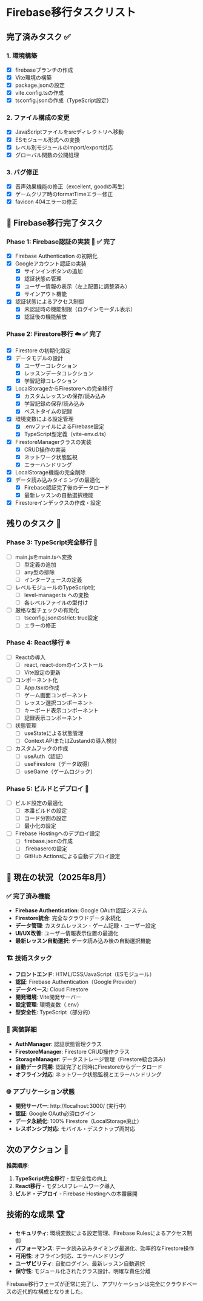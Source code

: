 # Firebase移行タスクリスト

## 完了済みタスク ✅

### 1. 環境構築
- [x] firebaseブランチの作成
- [x] Vite環境の構築
- [x] package.jsonの設定
- [x] vite.config.tsの作成
- [x] tsconfig.jsonの作成（TypeScript設定）

### 2. ファイル構成の変更
- [x] JavaScriptファイルをsrcディレクトリへ移動
- [x] ESモジュール形式への変換
- [x] レベル別モジュールのimport/export対応
- [x] グローバル関数の公開処理

### 3. バグ修正
- [x] 音声効果機能の修正（excellent, goodの再生）
- [x] ゲームクリア時のformatTimeエラー修正
- [x] favicon 404エラーの修正

## 🎉 Firebase移行完了タスク

### Phase 1: Firebase認証の実装 🔐 ✅ 完了
- [x] Firebase Authentication の初期化
- [x] Googleアカウント認証の実装
  - [x] サインインボタンの追加
  - [x] 認証状態の管理
  - [x] ユーザー情報の表示（左上配置に調整済み）
  - [x] サインアウト機能
- [x] 認証状態によるアクセス制御
  - [x] 未認証時の機能制限（ログインモーダル表示）
  - [x] 認証後の機能解放

### Phase 2: Firestore移行 ☁️ ✅ 完了
- [x] Firestore の初期化設定
- [x] データモデルの設計
  - [x] ユーザーコレクション
  - [x] レッスンデータコレクション
  - [x] 学習記録コレクション
- [x] LocalStorageからFirestoreへの完全移行
  - [x] カスタムレッスンの保存/読み込み
  - [x] 学習記録の保存/読み込み
  - [x] ベストタイムの記録
- [x] 環境変数による設定管理
  - [x] .envファイルによるFirebase設定
  - [x] TypeScript型定義（vite-env.d.ts）
- [x] FirestoreManagerクラスの実装
  - [x] CRUD操作の実装
  - [x] ネットワーク状態監視
  - [x] エラーハンドリング
- [x] LocalStorage機能の完全削除
- [x] データ読み込みタイミングの最適化
  - [x] Firebase認証完了後のデータロード
  - [x] 最新レッスンの自動選択機能
- [x] Firestoreインデックスの作成・設定

## 残りのタスク 📝

### Phase 3: TypeScript完全移行 📘
- [ ] main.jsをmain.tsへ変換
  - [ ] 型定義の追加
  - [ ] any型の排除
  - [ ] インターフェースの定義
- [ ] レベルモジュールのTypeScript化
  - [ ] level-manager.ts への変換
  - [ ] 各レベルファイルの型付け
- [ ] 厳格な型チェックの有効化
  - [ ] tsconfig.jsonのstrict: true設定
  - [ ] エラーの修正

### Phase 4: React移行 ⚛️
- [ ] Reactの導入
  - [ ] react, react-domのインストール
  - [ ] Vite設定の更新
- [ ] コンポーネント化
  - [ ] App.tsxの作成
  - [ ] ゲーム画面コンポーネント
  - [ ] レッスン選択コンポーネント
  - [ ] キーボード表示コンポーネント
  - [ ] 記録表示コンポーネント
- [ ] 状態管理
  - [ ] useStateによる状態管理
  - [ ] Context APIまたはZustandの導入検討
- [ ] カスタムフックの作成
  - [ ] useAuth（認証）
  - [ ] useFirestore（データ取得）
  - [ ] useGame（ゲームロジック）

### Phase 5: ビルドとデプロイ 🚀
- [ ] ビルド設定の最適化
  - [ ] 本番ビルドの設定
  - [ ] コード分割の設定
  - [ ] 最小化の設定
- [ ] Firebase Hostingへのデプロイ設定
  - [ ] firebase.jsonの作成
  - [ ] .firebasercの設定
  - [ ] GitHub Actionsによる自動デプロイ設定

## 🎯 現在の状況（2025年8月）

### ✅ 完了済み機能
- **Firebase Authentication**: Google OAuth認証システム
- **Firestore統合**: 完全なクラウドデータ永続化
- **データ管理**: カスタムレッスン・ゲーム記録・ユーザー設定
- **UI/UX改善**: ユーザー情報表示位置の最適化
- **最新レッスン自動選択**: データ読み込み後の自動選択機能

### 🏗️ 技術スタック
- **フロントエンド**: HTML/CSS/JavaScript（ESモジュール）
- **認証**: Firebase Authentication（Google Provider）
- **データベース**: Cloud Firestore
- **開発環境**: Vite開発サーバー
- **設定管理**: 環境変数（.env）
- **型安全性**: TypeScript（部分的）

### 🔧 実装詳細
- **AuthManager**: 認証状態管理クラス
- **FirestoreManager**: Firestore CRUD操作クラス
- **StorageManager**: データストレージ管理（Firestore統合済み）
- **自動データ同期**: 認証完了と同時にFirestoreからデータロード
- **オフライン対応**: ネットワーク状態監視とエラーハンドリング

### 🌐 アプリケーション状態
- **開発サーバー**: http://localhost:3000/ (実行中)
- **認証**: Google OAuth必須ログイン
- **データ永続化**: 100% Firestore（LocalStorage廃止）
- **レスポンシブ対応**: モバイル・デスクトップ両対応

## 次のアクション 🎯

**推奨順序**:
1. **TypeScript完全移行** - 型安全性の向上
2. **React移行** - モダンUIフレームワーク導入
3. **ビルド・デプロイ** - Firebase Hostingへの本番展開

## 技術的な成果 🏆

- **セキュリティ**: 環境変数による設定管理、Firebase Rulesによるアクセス制御
- **パフォーマンス**: データ読み込みタイミング最適化、効率的なFirestore操作
- **可用性**: オフライン対応、エラーハンドリング
- **ユーザビリティ**: 自動ログイン、最新レッスン自動選択
- **保守性**: モジュール化されたクラス設計、明確な責任分離

Firebase移行フェーズが正常に完了し、アプリケーションは完全にクラウドベースの近代的な構成となりました。